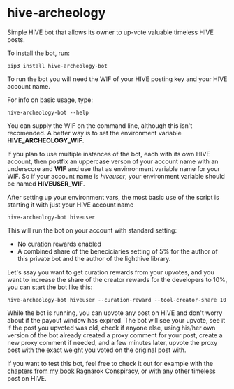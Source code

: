 # hive-archeology
Simple HIVE bot that allows its owner to up-vote valuable timeless HIVE posts. 

To install the bot, run:

```
pip3 install hive-archeology-bot
```

To run the bot you will need the WIF of your HIVE posting key and your HIVE account name.

For info on basic usage, type:

```
hive-archeology-bot --help
```

You can supply the WIF on the command line, although this isn't recomended. A better way is to set the environment variable **HIVE_ARCHEOLOGY_WIF**.

If you plan to use multiple instances of the bot, each with its own HIVE account, then postfix an uppercase verson of your account name with an underscore and **WIF** and use that as envinronment variable name for your WIF. So if your account name is *hiveuser*, your environment variable should be named **HIVEUSER_WIF**.

After setting up your environment vars, the most basic use of the script is starting it with just your HIVE account name

```
hive-archeology-bot hiveuser
```

This will run the bot on your account with standard setting:

* No curation rewards enabled
* A combined share of the beneciciaries setting of 5% for the author of this private bot and the author of the lighthive library.

Let's ssay you want to get curation rewards from your upvotes, and you want to increase the share of the creator rewards for the developers to 10%, you can start the bot like this:

```
hive-archeology-bot hiveuser --curation-reward --tool-creator-share 10
```

While the bot is running, you can upvote any post on HIVE and don't worry about if the payout window has expired. The bot will see your upvote, see it if the post you upvoted was old, check if anyone else, using his/her own version of the bot already created a proxy comment for your post, create a new proxy comment if needed, and a few minutes later, upvote the proxy post with the exact weight you voted on the original post with.

If you want to test this bot, feel free to check it out for example with the [chapters from my book](https://hive.blog/fiction/@pibara/ragnarok-conspiracy-index) Ragnarok Conspiracy, or with any other timeless post on HIVE.
